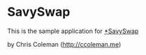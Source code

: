 # SavySwap

This is the sample application for
[*SavySwap](http://savyswap.com)

by Chris Coleman (http://ccoleman.me)